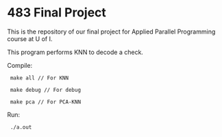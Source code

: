 # 483 Final Project
This is the repository of our final project for Applied Parallel Programming course at U of I.

This program performs KNN to decode a check.

Compile: 
	 
	 make all // For KNN
	 
	 make debug // For debug
	
	 make pca // For PCA-KNN

Run: 
	
	 ./a.out
